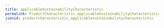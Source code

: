 ```yaml
---
title: applicableSustainabilityCharacteristic
permalink: ProductCharacteristic.applicableSustainabilityCharacteristic.html
jsonid: productcharacteristic_applicablesustainabilitycharacteristic
---
```

